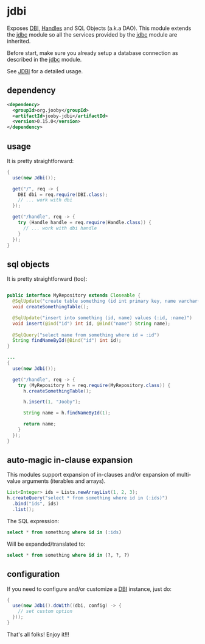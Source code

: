 # jdbi

Exposes [DBI](http://jdbi.org/maven_site/apidocs/org/skife/jdbi/v2/DBI.html), [Handles](http://jdbi.org/maven_site/apidocs/org/skife/jdbi/v2/Handle.html) and SQL Objects (a.k.a DAO). This module extends the  [jdbc](https://github.com/jooby-project/jooby/tree/master/jooby-jdbc) module so all the services provided by the [jdbc](https://github.com/jooby-project/jooby/tree/master/jooby-jdbc)  module are inherited.

Before start, make sure you already setup a database connection as described in the [jdbc](https://github.com/jooby-project/jooby/tree/master/jooby-jdbc) module.

See [JDBI](http://www.jdbi.org/) for a detailed usage.

## dependency

```xml
<dependency>
  <groupId>org.jooby</groupId>
  <artifactId>jooby-jdbi</artifactId>
  <version>0.15.0</version>
</dependency>
```

## usage

It is pretty straightforward:

```java
{
  use(new Jdbi());

  get("/", req -> {
    DBI dbi = req.require(DBI.class);
    // ... work with dbi
  });

  get("/handle", req -> {
    try (Handle handle = req.require(Handle.class)) {
      // ... work with dbi handle
    }
  });
}
```

## sql objects

It is pretty straightforward (too):

```java

public interface MyRepository extends Closeable {
  @SqlUpdate("create table something (id int primary key, name varchar(100))")
  void createSomethingTable();

  @SqlUpdate("insert into something (id, name) values (:id, :name)")
  void insert(@ind("id") int id, @Bind("name") String name);
 
  @SqlQuery("select name from something where id = :id")
  String findNameById(@Bind("id") int id);
}

...
{
  use(new Jdbi());

  get("/handle", req -> {
    try (MyRepository h = req.require(MyRepository.class)) {
      h.createSomethingTable();

      h.insert(1, "Jooby");

      String name = h.findNameById(1);

      return name;
    }
  });
}
```

## auto-magic in-clause expansion

This modules support expansion of in-clauses and/or expansion of multi-value arguments (iterables and arrays).

```java
List<Integer> ids = Lists.newArrayList(1, 2, 3);
h.createQuery("select * from something where id in (:ids)")
  .bind("ids", ids)
  .list();
```

The SQL expression:

```sql
select * from something where id in (:ids)
```

Will be expanded/translated to:

```sql
select * from something where id in (?, ?, ?)
```

## configuration

If you need to configure and/or customize a [DBI](http://jdbi.org/maven_site/apidocs/org/skife/jdbi/v2/DBI.html) instance, just do:

```java
{
  use(new Jdbi().doWith((dbi, config) -> {
    // set custom option
  }));
}
```

That's all folks! Enjoy it!!!

